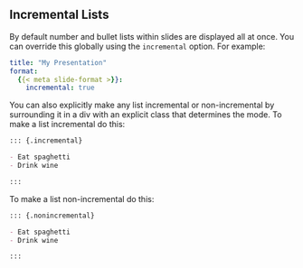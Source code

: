## Incremental Lists

By default number and bullet lists within slides are displayed all at once. You can override this globally using the `incremental` option. For example:

```{.yaml example-link="/docs/presentations/revealjs/examples/incremental-lists-1.qmd"}
title: "My Presentation"
format:
  {{< meta slide-format >}}:
    incremental: true   
```

You can also explicitly make any list incremental or non-incremental by surrounding it in a div with an explicit class that determines the mode. To make a list incremental do this:

```{.markdown example-link="/docs/presentations/revealjs/examples/incremental-lists-2.qmd"}
::: {.incremental}

- Eat spaghetti
- Drink wine

:::
```

To make a list non-incremental do this:

```{.markdown example-link="/docs/presentations/revealjs/examples/incremental-lists-3.qmd"}
::: {.nonincremental}

- Eat spaghetti
- Drink wine

:::
```
